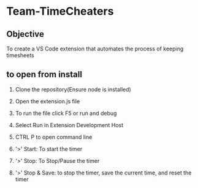 # Team-TimeCheaters

## Objective

To create a VS Code extension that automates the process of keeping timesheets

## to open from install

1. Clone the repository(Ensure node is installed)

2. Open the extension.js file

3. To run the file click F5 or run and debug

4. Select Run in Extension Development Host

5. CTRL P to open command line

6. '>' Start: To start the timer

7. '>' Stop: To Stop/Pause the timer

8. '>' Stop & Save: to stop the timer, save the current time, and reset the timer
